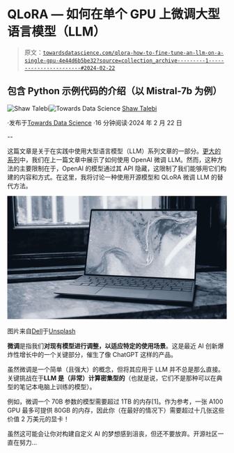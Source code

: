 # QLoRA — 如何在单个 GPU 上微调大型语言模型（LLM）

> 原文：[`towardsdatascience.com/qlora-how-to-fine-tune-an-llm-on-a-single-gpu-4e44d6b5be32?source=collection_archive---------1-----------------------#2024-02-22`](https://towardsdatascience.com/qlora-how-to-fine-tune-an-llm-on-a-single-gpu-4e44d6b5be32?source=collection_archive---------1-----------------------#2024-02-22)

## 包含 Python 示例代码的介绍（以 Mistral-7b 为例）

[](https://shawhin.medium.com/?source=post_page---byline--4e44d6b5be32--------------------------------)![Shaw Talebi](https://shawhin.medium.com/?source=post_page---byline--4e44d6b5be32--------------------------------)[](https://towardsdatascience.com/?source=post_page---byline--4e44d6b5be32--------------------------------)![Towards Data Science](https://towardsdatascience.com/?source=post_page---byline--4e44d6b5be32--------------------------------) [Shaw Talebi](https://shawhin.medium.com/?source=post_page---byline--4e44d6b5be32--------------------------------)

·发布于[Towards Data Science](https://towardsdatascience.com/?source=post_page---byline--4e44d6b5be32--------------------------------) ·16 分钟阅读·2024 年 2 月 22 日

--

这篇文章是关于在实践中使用大型语言模型（LLM）系列文章的一部分。[更大的系列](https://shawhin.medium.com/list/large-language-models-llms-8e009ae3054c)中，我们在上一篇文章中展示了如何使用 OpenAI 微调 LLM。然而，这种方法的主要限制在于，OpenAI 的模型通过其 API 隐藏，这限制了我们能够用它们构建的内容和方式。在这里，我将讨论一种使用开源模型和 QLoRA 微调 LLM 的替代方法。

![](img/68d9cb7567d5ae053a881cfeea25ba43.png)

图片来自[Dell](https://unsplash.com/@dell?utm_source=medium&utm_medium=referral)于[Unsplash](https://unsplash.com/?utm_source=medium&utm_medium=referral)

**微调**是指我们**对现有模型进行调整，以适应特定的使用场景**。这是最近 AI 创新爆炸性增长中的一个关键部分，催生了像 ChatGPT 这样的产品。

虽然微调是一个简单（且强大）的概念，但将其应用于 LLM 并不总是那么直接。关键挑战在于**LLM 是（非常）计算密集型的**（也就是说，它们不是那种可以在典型的笔记本电脑上训练的模型）。

例如，微调一个 70B 参数的模型需要超过 1TB 的内存[1]。作为参考，一张 A100 GPU 最多可提供 80GB 的内存，因此你（在最好的情况下）需要超过十几张这些价值 2 万美元的显卡！

虽然这可能会让你对构建自定义 AI 的梦想感到沮丧，但还不要放弃。开源社区一直在努力…
